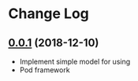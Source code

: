 # Change Log

## [0.0.1](https://github.com/quocphien90/SimplePodFramework/tree/master) (2018-12-10)
- Implement simple model for using
- Pod framework